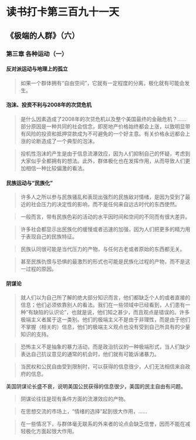 读书打卡第三百九十一天
===

《极端的人群》（六）
---

### 第三章 各种运动（一）

#### 反对派运动与地理上的孤立

> 如果一个群体拥有“自由空间”，它就有一定程度的分离，极化就有可能会发生。

#### 泡沫、投资不利与2008年的次贷危机

> 是什么因素造成了2008年的次贷危机以及整个美国最终的金融危机？……部分原因是一种共同的社会信念，即房地产价格始终都会上涨，以致明显带有风险的投资和抵押贷款成为不可避免的一个好主意。有关价格永远都会上涨的论断造成了一个典型的泡沫。

> 投机性泡沫的产生是由于信息流瀑效应，因为人们抑制自己的怀疑，考虑到大家似乎全都拥有的想法。此外，群体极化也在发挥作用，从而导致人们更加相信一种比较偏激的看法。

#### 民族运动与“民族化”

> 许多人之所以参与民族骚乱和表现出强烈的民族敌对情绪，是因为受到了最近的社会压力的决定性的影响，而不是任何来自远古时代的东西使然。

> 一般而言，带有民族色彩的活动的水平因时间和空间的不同而有很大差异。

> 许多社会都显示出民族化的缓慢或者迅速的加强，因为人们把更多的精力用于表现自己的民族特征。

> 民族认同很可能是当代压力的产物，与任何古老或者原始的东西都无关。

> 甚至民族仇恨与恐惧的最激烈的形式也可能是民族化过程的产物，而不是这一过程的原因。

#### 阴谋论

> 就人们以为自己所了解的绝大部分知识而言，他们都缺乏个人的或者直接的信息；他们必须依靠别人的看法。我们在一些领域中已经看到，人们患有一种“有缺陷的认识论”，也就是说，他们知之甚少，而且观点是错误的。许多极端主义者属于这一类别。他们的极端主义不是由于非理性，而是由于他们不掌握（相关的）信息，他们的极端主义观点也没有受到自己所具有的少量知识的支持。

> 恐怖主义不是抽象的暴力活动，而是政治抗议的一种极端形式，当人们缺少表达自己抗议意见的通常的机会时，他们就有可能诉诸暴力。

> 当民权和公民自由受到限制时，可以获得的信息很少，人们无法相信来自政府的信息。

美国阴谋论长盛不衰，说明美国公民获得的信息很少，美国的民主自由有问题。

> 阴谋论往往是现有条件方面的流瀑效应的产物。

> 在思想交流的市场上，“情绪的选择”起到很大作用，……

> 在一些情况下，与群体毫无联系的外来者的论点会缺乏信誉，因而不能在减轻极化方面起很大作用。